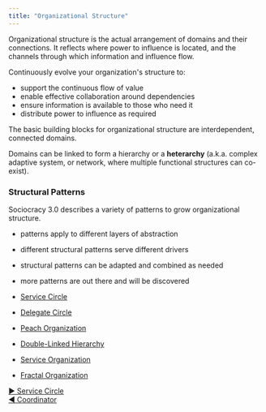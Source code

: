 ```yaml
---
title: "Organizational Structure"
---
```



Organizational structure is the actual arrangement of domains and their connections. It reflects where power to influence is located, and the channels through which information and influence flow.

Continuously evolve your organization's structure to:

-   support the continuous flow of value
-   enable effective collaboration around dependencies
-   ensure information is available to those who need it
-   distribute power to influence as required



The basic building blocks for organizational structure are interdependent, connected domains.

Domains can be linked to form a hierarchy or a **heterarchy** (a.k.a. complex  adaptive system, or network, where multiple functional structures can co-exist).


### Structural Patterns

Sociocracy 3.0 describes a variety of patterns to grow organizational structure.

-   patterns apply to different layers of abstraction
-   different structural patterns serve different drivers
-   structural patterns can be adapted and combined as needed
-   more patterns are out there and will be discovered

- [Service Circle](service-circle.html)
- [Delegate Circle](delegate-circle.html)
- [Peach Organization](peach-organization.html)
- [Double-Linked Hierarchy](double-linked-hierarchy.html)
- [Service Organization](service-organization.html)
- [Fractal Organization](fractal-organization.html)


[&#9654; Service Circle](service-circle.html)<br/>[&#9664; Coordinator](coordinator.html)

